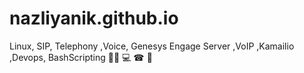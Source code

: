 # nazliyanik.github.io
Linux, SIP, Telephony ,Voice, Genesys Engage Server ,VoIP ,Kamailio ,Devops, BashScripting
👩‍💼 💻 ☎ 🐋
